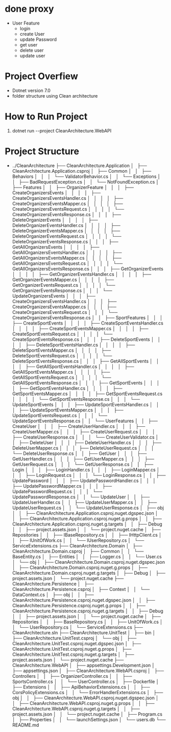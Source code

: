 # done proxy
- User Feature 
    - login 
    - create User
    - update Password
    - get user
    - delete user
    - update user
# Project Overfiew
- Dotnet version 7.0
- folder structure using Clean architecture

# How to Run Project
1. dotnet run --project CleanArchitecture.WebAPI

# Project Structure
- ../CleanArchitecture
├── CleanArchitecture.Application
│   ├── CleanArchitecture.Application.csproj
│   ├── Common
│   │   ├── Behaviors
│   │   │   └── ValidatorBehavior.cs
│   │   └── Exceptions
│   │       ├── BadRequestException.cs
│   │       └── NotFoundException.cs
│   ├── Features
│   │   ├── OrganizerFeature
│   │   │   ├── CreateOrganizersEvents
│   │   │   │   ├── CreateOrganizersEventsHandler.cs
│   │   │   │   ├── CreateOrganizersEventsMapper.cs
│   │   │   │   ├── CreateOrganizersEventsRequest.cs
│   │   │   │   └── CreateOrganizersEventsResponse.cs
│   │   │   ├── DeleteOrganizerEvents
│   │   │   │   ├── DeleteOrganizerEventsHandler.cs
│   │   │   │   ├── DeleteOrganizerEventsMapper.cs
│   │   │   │   ├── DeleteOrganizerEventsRequest.cs
│   │   │   │   └── DeleteOrganizerEventsResponse.cs
│   │   │   ├── GetAllOrganizersEvents
│   │   │   │   ├── GetAllOrganizersEventsHandler.cs
│   │   │   │   ├── GetAllOrganizersEventsMapper.cs
│   │   │   │   ├── GetAllOrganizersEventsRequest.cs
│   │   │   │   └── GetAllOrganizersEventsResponse.cs
│   │   │   ├── GetOrganizerEvents
│   │   │   │   ├── GetOrganizerEventsHandler.cs
│   │   │   │   ├── GetOrganizerEventsMapper.cs
│   │   │   │   ├── GetOrganizerEventsRequest.cs
│   │   │   │   └── GetOrganizerEventsResponse.cs
│   │   │   └── UpdateOrganizersEvents
│   │   │       ├── CreateOrganizersEventsHandler.cs
│   │   │       ├── CreateOrganizersEventsMapper.cs
│   │   │       ├── CreateOrganizersEventsRequest.cs
│   │   │       └── CreateOrganizersEventsResponse.cs
│   │   ├── SportFeatures
│   │   │   ├── CreateSportEvents
│   │   │   │   ├── CreateSportEventsHandler.cs
│   │   │   │   ├── CreateSportEventsMapper.cs
│   │   │   │   ├── CreateSportEventsRequest.cs
│   │   │   │   └── CreateSportEventsResponse.cs
│   │   │   ├── DeleteSportEvents
│   │   │   │   ├── DeleteSportEventsHandler.cs
│   │   │   │   ├── DeleteSportEventsMapper.cs
│   │   │   │   ├── DeleteSportEventsRequest.cs
│   │   │   │   └── DeleteSportEventsResponse.cs
│   │   │   ├── GetAllSportEvents
│   │   │   │   ├── GetAllSportEventsHandler.cs
│   │   │   │   ├── GetAllSportEventsMapper.cs
│   │   │   │   ├── GetAllSportEventsRequest.cs
│   │   │   │   └── GetAllSportEventsResponse.cs
│   │   │   ├── GetSportEvents
│   │   │   │   ├── GetSportEventsHandler.cs
│   │   │   │   ├── GetSportEventsMapper.cs
│   │   │   │   ├── GetSportEventsRequest.cs
│   │   │   │   └── GetSportEventsResponse.cs
│   │   │   └── UpdateSportEvents
│   │   │       ├── UpdateSportEventsHandler.cs
│   │   │       ├── UpdateSportEventsMapper.cs
│   │   │       ├── UpdateSportEventsRequest.cs
│   │   │       └── UpdateSportEventsResponse.cs
│   │   └── UserFeatures
│   │       ├── CreateUser
│   │       │   ├── CreateUserHandler.cs
│   │       │   ├── CreateUserMapper.cs
│   │       │   ├── CreateUserRequest.cs
│   │       │   ├── CreateUserResponse.cs
│   │       │   └── CreateUserValidator.cs
│   │       ├── DeleteUser
│   │       │   ├── DeleteUserHandler.cs
│   │       │   ├── DeleteUserMapper.cs
│   │       │   ├── DeleteUserRequest.cs
│   │       │   └── DeleteUserResponse.cs
│   │       ├── GetUser
│   │       │   ├── GetUserHandler.cs
│   │       │   ├── GetUserMapper.cs
│   │       │   ├── GetUserRequest.cs
│   │       │   └── GetUserResponse.cs
│   │       ├── Login
│   │       │   ├── LoginHandler.cs
│   │       │   ├── LoginMapper.cs
│   │       │   ├── LoginRequest.cs
│   │       │   └── LoginResponse.cs
│   │       ├── UpdatePassword
│   │       │   ├── UpdatePasswordHandler.cs
│   │       │   ├── UpdatePasswordMapper.cs
│   │       │   ├── UpdatePasswordRequest.cs
│   │       │   └── UpdatePasswordResponse.cs
│   │       └── UpdateUser
│   │           ├── UpdateUserHandler.cs
│   │           ├── UpdateUserMapper.cs
│   │           ├── UpdateUserRequest.cs
│   │           └── UpdateUserResponse.cs
│   ├── obj
│   │   ├── CleanArchitecture.Application.csproj.nuget.dgspec.json
│   │   ├── CleanArchitecture.Application.csproj.nuget.g.props
│   │   ├── CleanArchitecture.Application.csproj.nuget.g.targets
│   │   ├── Debug
│   │   ├── project.assets.json
│   │   └── project.nuget.cache
│   ├── Repositories
│   │   ├── IBaseRepository.cs
│   │   ├── IHttpClient.cs
│   │   ├── IUnitOfWork.cs
│   │   └── IUserRepository.cs
│   └── ServiceExtensions.cs
├── CleanArchitecture.Domain
│   ├── CleanArchitecture.Domain.csproj
│   ├── Common
│   │   └── BaseEntity.cs
│   ├── Entities
│   │   ├── Logger.cs
│   │   └── User.cs
│   └── obj
│       ├── CleanArchitecture.Domain.csproj.nuget.dgspec.json
│       ├── CleanArchitecture.Domain.csproj.nuget.g.props
│       ├── CleanArchitecture.Domain.csproj.nuget.g.targets
│       ├── Debug
│       ├── project.assets.json
│       └── project.nuget.cache
├── CleanArchitecture.Persistence
│   ├── CleanArchitecture.Persistence.csproj
│   ├── Context
│   │   └── DataContext.cs
│   ├── obj
│   │   ├── CleanArchitecture.Persistence.csproj.nuget.dgspec.json
│   │   ├── CleanArchitecture.Persistence.csproj.nuget.g.props
│   │   ├── CleanArchitecture.Persistence.csproj.nuget.g.targets
│   │   ├── Debug
│   │   ├── project.assets.json
│   │   └── project.nuget.cache
│   ├── Repositories
│   │   ├── BaseRepository.cs
│   │   ├── UnitOfWork.cs
│   │   └── UserRepository.cs
│   └── ServiceExtensions.cs
├── CleanArchitecture.sln
├── CleanArchitecture.UnitTest
│   ├── bin
│   ├── CleanArchitecture.UnitTest.csproj
│   └── obj
│       ├── CleanArchitecture.UnitTest.csproj.nuget.dgspec.json
│       ├── CleanArchitecture.UnitTest.csproj.nuget.g.props
│       ├── CleanArchitecture.UnitTest.csproj.nuget.g.targets
│       ├── project.assets.json
│       └── project.nuget.cache
├── CleanArchitecture.WebAPI
│   ├── appsettings.Development.json
│   ├── appsettings.json
│   ├── CleanArchitecture.WebAPI.csproj
│   ├── Controllers
│   │   ├── OrganizerController.cs
│   │   ├── SportsController.cs
│   │   └── UserController.cs
│   ├── Dockerfile
│   ├── Extensions
│   │   ├── ApiBehaviorExtensions.cs
│   │   ├── CorsPolicyExtensions.cs
│   │   └── ErrorHandlerExtensions.cs
│   ├── obj
│   │   ├── CleanArchitecture.WebAPI.csproj.nuget.dgspec.json
│   │   ├── CleanArchitecture.WebAPI.csproj.nuget.g.props
│   │   ├── CleanArchitecture.WebAPI.csproj.nuget.g.targets
│   │   ├── project.assets.json
│   │   └── project.nuget.cache
│   ├── Program.cs
│   ├── Properties
│   │   └── launchSettings.json
│   └── users.db
└── README.md

